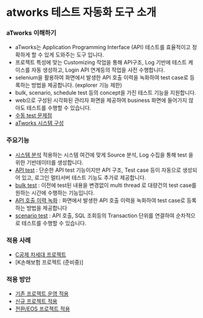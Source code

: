 # atworks 테스트 자동화 도구 소개
### aTworks 이해하기
- aTworks는 Application Programming Interface (API) 테스트를 효율적이고 정확하게 할 수 있게 도와주는 도구 입니다.
- 프로젝트 특성에 맞는 Customizing 작업을 통해 API구조, Log 기반에 테스트 케이스를 자동 생성하고, Login API 연계등의 작업을 사전 수행합니다.
- selenium을 활용하여 화면에서 발생한 API 호출 이력을 녹화하여 test case로 등록하는 방법을 제공합니다. (explorer 기능 제한)
- bulk, scenario, schedule test 등의 concept을 가진 테스트 기능을 지원합니다. 
- web으로 구성된 시각화된 관리자 화면을 제공하여 business 화면에 들어가지 않아도 테스트를 수행할 수 있습니다. 
- [수동 test 문제점](https://github.com/team-atworks/manual/blob/main/etc/manualTest.md) 
- [aTworks 시스템 구성](https://github.com/team-atworks/manual/blob/main/business/architecture.md)


### 주요기능 

- [시스템 분석](https://github.com/team-atworks/manual/blob/main/systemAnalyze.md)
적용하는 시스템 여건에 맞게 Source 분석, Log 수집을 통해 test 을 위한 기반데이터를 생성합니다.
-  [API test](https://github.com/team-atworks/manual/blob/main/apiTest.md) : 단순한 API test 기능이지만 API 구조, Test case 등이 자동으로 생성되어 있고, 로그인 멀티서버 테스트 기능도 추가로 제공합니다.
-  [bulk test](https://github.com/team-atworks/manual/blob/main/bulkTest.md) : 이전에 test된 내용을 변경없이 multi thread 로 대량건의 test case를 원하는 시간에 수행하는 기능입니다.
-  [API 호출 이력 녹화](https://github.com/team-atworks/manual/blob/main/apiRecord.md) : 화면에서 발생한 API 호출 이력을 녹화하여 test case로 등록하는 방법을 제공합니다
-  [scenario test](https://github.com/team-atworks/manual/blob/main/scenarioTest.md) : API 호출, SQL 조회등의 Transaction 단위를 연결하여 순차적으로 테스트를 수행할 수 있습니다.
 
 
### 적용 사례

- [C공제 차세대 프로젝트](https://github.com/team-atworks/manual/blob/main/site/cgbest.md)
- [K손해보험 프로젝트 (준비중)]


### 적용 방안
- [기존 프로젝트 운영 적용](https://github.com/team-atworks/manual/blob/main/project/systemMaintenance.md)
- [신규 프로젝트 적용](https://github.com/team-atworks/manual/blob/main/project/systemIntegration.md)
- [전환/EOS 프로젝트 적용](https://github.com/team-atworks/manual/blob/main/site/eos.md)


